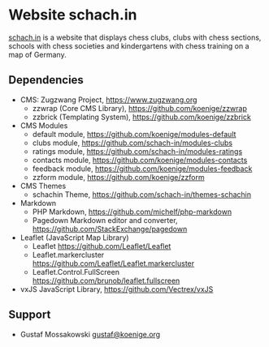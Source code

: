 # Website schach.in

[schach.in](https://schach.in/) is a website that displays chess clubs, clubs with chess sections,
schools with chess societies and kindergartens with chess training on a map of
Germany.

## Dependencies

* CMS: Zugzwang Project, <https://www.zugzwang.org>
  * zzwrap (Core CMS Library), <https://github.com/koenige/zzwrap>
  * zzbrick (Templating System), <https://github.com/koenige/zzbrick>
* CMS Modules
  * default module, <https://github.com/koenige/modules-default>
  * clubs module, <https://github.com/schach-in/modules-clubs>
  * ratings module, <https://github.com/schach-in/modules-ratings>
  * contacts module, <https://github.com/koenige/modules-contacts>
  * feedback module, <https://github.com/koenige/modules-feedback>
  * zzform module, <https://github.com/koenige/zzform>
* CMS Themes
  * schachin Theme, <https://github.com/schach-in/themes-schachin>
* Markdown
  * PHP Markdown, <https://github.com/michelf/php-markdown>
  * Pagedown Markdown editor and converter, <https://github.com/StackExchange/pagedown>
* Leaflet (JavaScript Map Library)
  * Leaflet <https://github.com/Leaflet/Leaflet>
  * Leaflet.markercluster <https://github.com/Leaflet/Leaflet.markercluster>
  * Leaflet.Control.FullScreen <https://github.com/brunob/leaflet.fullscreen>
* vxJS JavaScript Library, <https://github.com/Vectrex/vxJS>

## Support

* Gustaf Mossakowski <gustaf@koenige.org>
